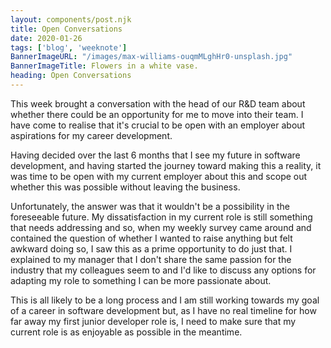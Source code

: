 ```yaml
---
layout: components/post.njk
title: Open Conversations
date: 2020-01-26
tags: ['blog', 'weeknote']
BannerImageURL: "/images/max-williams-ouqmMLghHr0-unsplash.jpg"
BannerImageTitle: Flowers in a white vase.
heading: Open Conversations
---
```

<!-- Excerpt Start -->
This week brought a conversation with the head of our R&D team about whether there could be an opportunity for me to move into their team.<!-- Excerpt End -->  I have come to realise that it's crucial to be open with an employer about aspirations for my career development.  

Having decided over the last 6 months that I see my future in software development, and having started the journey toward making this a reality, it was time to be open with my current employer about this and scope out whether this was possible without leaving the business.

Unfortunately, the answer was that it wouldn't be a possibility in the foreseeable future.  My dissatisfaction in my current role is still something that needs addressing and so, when my weekly survey came around and contained the question of whether I wanted to raise anything but felt awkward doing so, I saw this as a prime opportunity to do just that.  I explained to my manager that I don't share the same passion for the industry that my colleagues seem to and I'd like to discuss any options for adapting my role to something I can be more passionate about.

This is all likely to be a long process and I am still working towards my goal of a career in software development but, as I have no real timeline for how far away my first junior developer role is, I need to make sure that my current role is as enjoyable as possible in the meantime.